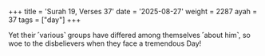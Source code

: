 +++
title = 'Surah 19, Verses 37'
date = '2025-08-27'
weight = 2287
ayah = 37
tags = ["day"]
+++

Yet their ˹various˺ groups have differed among themselves ˹about him˺, so woe to the disbelievers when they face a tremendous Day!